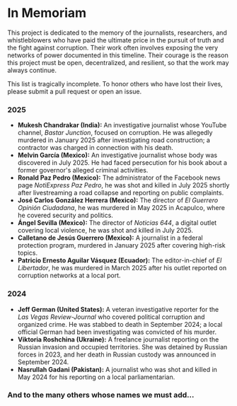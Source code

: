 # In Memoriam

This project is dedicated to the memory of the journalists, researchers, and whistleblowers who have paid the ultimate price in the pursuit of truth and the fight against corruption. Their work often involves exposing the very networks of power documented in this timeline. Their courage is the reason this project must be open, decentralized, and resilient, so that the work may always continue.

This list is tragically incomplete. To honor others who have lost their lives, please submit a pull request or open an issue.

### 2025

*   **Mukesh Chandrakar (India):** An investigative journalist whose YouTube channel, *Bastar Junction*, focused on corruption. He was allegedly murdered in January 2025 after investigating road construction; a contractor was charged in connection with his death.
*   **Melvin García (Mexico):** An investigative journalist whose body was discovered in July 2025. He had faced persecution for his book about a former governor's alleged criminal activities.
*   **Ronald Paz Pedro (Mexico):** The administrator of the Facebook news page *NotiExpress Paz Pedro*, he was shot and killed in July 2025 shortly after livestreaming a road collapse and reporting on public complaints.
*   **José Carlos González Herrera (Mexico):** The director of *El Guerrero Opinión Ciudadana*, he was murdered in May 2025 in Acapulco, where he covered security and politics.
*   **Ángel Sevilla (Mexico):** The director of *Noticias 644*, a digital outlet covering local violence, he was shot and killed in July 2025.
*   **Calletano de Jesús Guerrero (Mexico):** A journalist in a federal protection program, murdered in January 2025 after covering high-risk topics.
*   **Patricio Ernesto Aguilar Vásquez (Ecuador):** The editor-in-chief of *El Libertador*, he was murdered in March 2025 after his outlet reported on corruption networks at a local port.

### 2024

*   **Jeff German (United States):** A veteran investigative reporter for the *Las Vegas Review-Journal* who covered political corruption and organized crime. He was stabbed to death in September 2024; a local official German had been investigating was convicted of his murder.
*   **Viktoria Roshchina (Ukraine):** A freelance journalist reporting on the Russian invasion and occupied territories. She was detained by Russian forces in 2023, and her death in Russian custody was announced in September 2024.
*   **Nasrullah Gadani (Pakistan):** A journalist who was shot and killed in May 2024 for his reporting on a local parliamentarian.

### And to the many others whose names we must add...